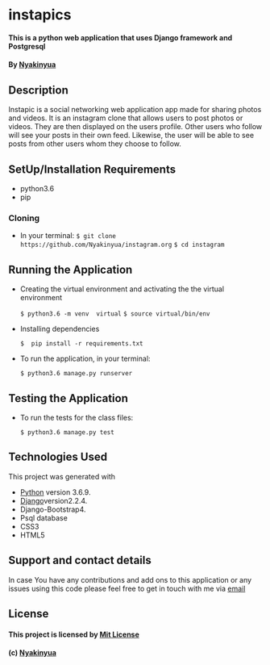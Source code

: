 # instapics
#### This is a python web application that uses Django framework and Postgresql
#### By **[Nyakinyua](https://github.com/Nyakinyua)**
## Description
Instapic is a social networking web application app made for sharing photos and videos. It is an instagram clone that allows users to post photos or videos. They are then  displayed on the users profile. Other users who follow  will see your posts in their own feed. Likewise, the user will be able to see posts from other users whom they choose to follow.

## SetUp/Installation Requirements
* python3.6
* pip


### Cloning
* In your terminal:
        `$ git clone https://github.com/Nyakinyua/instagram.org`
        `$ cd instagram`

## Running the Application
* Creating the virtual environment and activating the the virtual environment

    `$ python3.6 -m venv  virtual`
    `$ source virtual/bin/env`
        

* Installing dependencies

    `$  pip install -r requirements.txt`

* To run the application, in your terminal:

    `$ python3.6 manage.py runserver`

## Testing the Application
* To run the tests for the class files:

    `$ python3.6 manage.py test`



## Technologies Used
  This project was generated with
  * [Python](https://www.python.org/) version 3.6.9.
  * [Django](https://www.fullstackpython.com/django.html)version2.2.4.
  * Django-Bootstrap4.
  * Psql database
  * CSS3
  * HTML5
## Support and contact details
 In case You have any contributions and add ons to this application or any issues using this code please feel free to get in touch with me via [email](wanyakinyua968@gmail.com)
## License 
#### This project is licensed by [Mit License](https://github.com/Nyakinyua/instagram/blob/master/LICENSE)
  
  ####     (c) **[Nyakinyua](https://github.com/)**